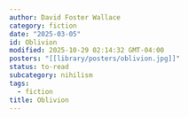 ```yaml
---
author: David Foster Wallace
category: fiction
date: "2025-03-05"
id: Oblivion
modified: 2025-10-29 02:14:32 GMT-04:00
posters: "[[library/posters/oblivion.jpg]]"
status: to-read
subcategory: nihilism
tags:
  - fiction
title: Oblivion
---
```

